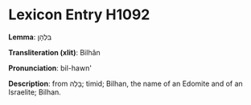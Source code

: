 # Lexicon Entry H1092

**Lemma**: בִּלְהָן

**Transliteration (xlit)**: Bilhân

**Pronunciation**: bil-hawn'

**Description**:
from בָּלַהּ; timid; Bilhan, the name of an Edomite and of an Israelite; Bilhan.
